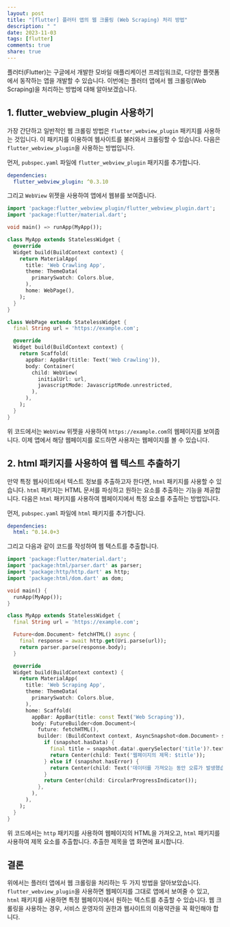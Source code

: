 ```yaml
---
layout: post
title: "[flutter] 플러터 앱의 웹 크롤링 (Web Scraping) 처리 방법"
description: " "
date: 2023-11-03
tags: [flutter]
comments: true
share: true
---
```


플러터(Flutter)는 구글에서 개발한 모바일 애플리케이션 프레임워크로, 다양한 플랫폼에서 동작하는 앱을 개발할 수 있습니다. 이번에는 플러터 앱에서 웹 크롤링(Web Scraping)을 처리하는 방법에 대해 알아보겠습니다.

## 1. flutter_webview_plugin 사용하기

가장 간단하고 일반적인 웹 크롤링 방법은 `flutter_webview_plugin` 패키지를 사용하는 것입니다. 이 패키지를 이용하여 웹사이트를 불러와서 크롤링할 수 있습니다. 다음은 `flutter_webview_plugin`을 사용하는 방법입니다.

먼저, `pubspec.yaml` 파일에 `flutter_webview_plugin` 패키지를 추가합니다.

```yaml
dependencies:
  flutter_webview_plugin: ^0.3.10
```

그리고 `WebView` 위젯을 사용하여 앱에서 웹뷰를 보여줍니다.

```dart
import 'package:flutter_webview_plugin/flutter_webview_plugin.dart';
import 'package:flutter/material.dart';

void main() => runApp(MyApp());

class MyApp extends StatelessWidget {
  @override
  Widget build(BuildContext context) {
    return MaterialApp(
      title: 'Web Crawling App',
      theme: ThemeData(
        primarySwatch: Colors.blue,
      ),
      home: WebPage(),
    );
  }
}

class WebPage extends StatelessWidget {
  final String url = 'https://example.com';

  @override
  Widget build(BuildContext context) {
    return Scaffold(
      appBar: AppBar(title: Text('Web Crawling')),
      body: Container(
        child: WebView(
          initialUrl: url,
          javascriptMode: JavascriptMode.unrestricted,
        ),
      ),
    );
  }
}
```

위 코드에서는 `WebView` 위젯을 사용하여 `https://example.com`의 웹페이지를 보여줍니다. 이제 앱에서 해당 웹페이지를 로드하면 사용자는 웹페이지를 볼 수 있습니다.

## 2. html 패키지를 사용하여 웹 텍스트 추출하기

만약 특정 웹사이트에서 텍스트 정보를 추출하고자 한다면, `html` 패키지를 사용할 수 있습니다. `html` 패키지는 HTML 문서를 파싱하고 원하는 요소를 추출하는 기능을 제공합니다. 다음은 `html` 패키지를 사용하여 웹페이지에서 특정 요소를 추출하는 방법입니다.

먼저, `pubspec.yaml` 파일에 `html` 패키지를 추가합니다.

```yaml
dependencies:
  html: ^0.14.0+3
```

그리고 다음과 같이 코드를 작성하여 웹 텍스트를 추출합니다.

```dart
import 'package:flutter/material.dart';
import 'package:html/parser.dart' as parser;
import 'package:http/http.dart' as http;
import 'package:html/dom.dart' as dom;

void main() {
  runApp(MyApp());
}

class MyApp extends StatelessWidget {
  final String url = 'https://example.com';

  Future<dom.Document> fetchHTML() async {
    final response = await http.get(Uri.parse(url));
    return parser.parse(response.body);
  }

  @override
  Widget build(BuildContext context) {
    return MaterialApp(
      title: 'Web Scraping App',
      theme: ThemeData(
        primarySwatch: Colors.blue,
      ),
      home: Scaffold(
        appBar: AppBar(title: const Text('Web Scraping')),
        body: FutureBuilder<dom.Document>(
          future: fetchHTML(),
          builder: (BuildContext context, AsyncSnapshot<dom.Document> snapshot) {
            if (snapshot.hasData) {
              final title = snapshot.data!.querySelector('title')?.text ?? 'No Title';
              return Center(child: Text('웹페이지의 제목: $title'));
            } else if (snapshot.hasError) {
              return Center(child: Text('데이터를 가져오는 동안 오류가 발생했습니다.'));
            }
            return Center(child: CircularProgressIndicator());
          },
        ),
      ),
    );
  }
}
```

위 코드에서는 `http` 패키지를 사용하여 웹페이지의 HTML을 가져오고, `html` 패키지를 사용하여 제목 요소를 추출합니다. 추출한 제목을 앱 화면에 표시합니다.

## 결론

위에서는 플러터 앱에서 웹 크롤링을 처리하는 두 가지 방법을 알아보았습니다. `flutter_webview_plugin`을 사용하면 웹페이지를 그대로 앱에서 보여줄 수 있고, `html` 패키지를 사용하면 특정 웹페이지에서 원하는 텍스트를 추출할 수 있습니다. 웹 크롤링을 사용하는 경우, 서비스 운영자의 권한과 웹사이트의 이용약관을 꼭 확인해야 합니다.